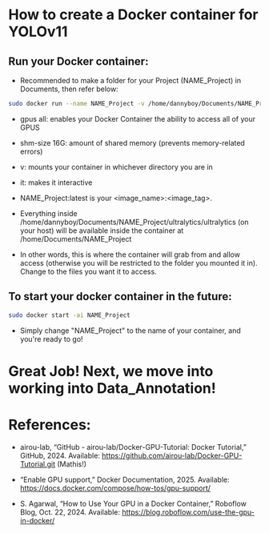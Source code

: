 # How to create a Docker container for YOLOv11

## Run your Docker container:
- Recommended to make a folder for your Project (NAME_Project) in Documents, then refer below:
```bash
sudo docker run --name NAME_Project -v /home/dannyboy/Documents/NAME_Project/ultralytics/ultralytics:/home/Documents/NAME_Project --gpus all --shm-size 16G -it NAME_Project:latest
```
- gpus all: enables your Docker Container the ability to access all of your GPUS
- shm-size 16G: amount of shared memory (prevents memory-related errors)
- v: mounts your container in whichever directory you are in
- it: makes it interactive
- NAME_Project:latest is your <image_name>:<image_tag>.

- Everything inside /home/dannyboy/Documents/NAME_Project/ultralytics/ultralytics (on your host) will be available inside the container at /home/Documents/NAME_Project
- In other words, this is where the container will grab from and allow access (otherwise you will be restricted to the folder you mounted it in). Change to the files you want it to access.


## To start your docker container in the future:

```bash
sudo docker start -ai NAME_Project
````
- Simply change "NAME_Project" to the name of your container, and you're ready to go!



# Great Job! Next, we move into working into Data_Annotation!


# References:

- airou-lab, “GitHub - airou-lab/Docker-GPU-Tutorial: Docker Tutorial,” GitHub, 2024. Available: https://github.com/airou-lab/Docker-GPU-Tutorial.git (Mathis!)

- “Enable GPU support,” Docker Documentation, 2025. Available: https://docs.docker.com/compose/how-tos/gpu-support/ 

- S. Agarwal, “How to Use Your GPU in a Docker Container,” Roboflow Blog, Oct. 22, 2024. Available: https://blog.roboflow.com/use-the-gpu-in-docker/ 
